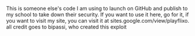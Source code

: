 <!DOCTYPE HTML>
<p1>This is someone else's code I am using to launch on GitHub and publish to my school to take down their security. If you want to use it here, go for it, if you want to visit my site, you can visit it at sites.google.com/view/playflixo.</p1>
<p2>all credit goes to bipassi, who created this exploit</p2>
